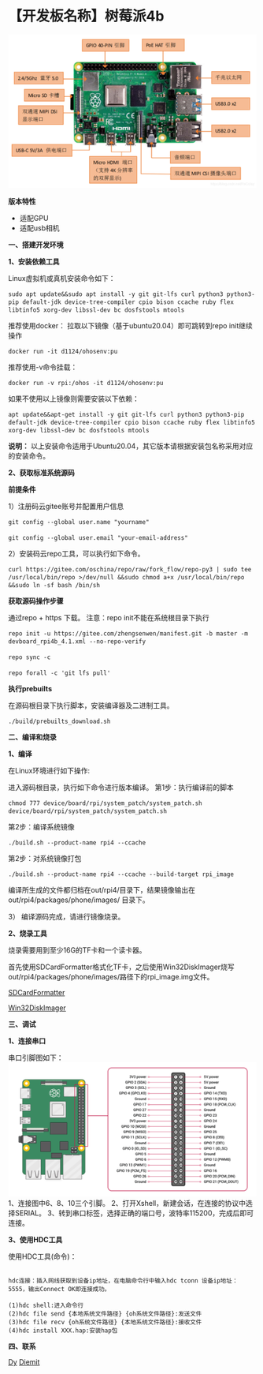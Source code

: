 # 【开发板名称】树莓派4b

**![树莓派](../picture/rpi4.png)**

**版本特性**

- 适配GPU
- 适配usb相机

**一、搭建开发环境**

**1、安装依赖工具**

Linux虚拟机或真机安装命令如下：

```
sudo apt update&&sudo apt install -y git git-lfs curl python3 python3-pip default-jdk device-tree-compiler cpio bison ccache ruby flex libtinfo5 xorg-dev libssl-dev bc dosfstools mtools
```

推荐使用docker：
拉取以下镜像（基于ubuntu20.04）即可跳转到repo init继续操作
```
docker run -it d1124/ohosenv:pu
```
推荐使用-v命令挂载：
```
docker run -v rpi:/ohos -it d1124/ohosenv:pu
```
如果不使用以上镜像则需要安装以下依赖：
```
apt update&&apt-get install -y git git-lfs curl python3 python3-pip default-jdk device-tree-compiler cpio bison ccache ruby flex libtinfo5 xorg-dev libssl-dev bc dosfstools mtools
```

**说明：** 
以上安装命令适用于Ubuntu20.04，其它版本请根据安装包名称采用对应的安装命令。

**2、获取标准系统源码**

**前提条件**

1）注册码云gitee账号并配置用户信息
```
git config --global user.name "yourname"

git config --global user.email "your-email-address"
```

2）安装码云repo工具，可以执行如下命令。

```
curl https://gitee.com/oschina/repo/raw/fork_flow/repo-py3 | sudo tee /usr/local/bin/repo >/dev/null &&sudo chmod a+x /usr/local/bin/repo &&sudo ln -sf bash /bin/sh
```

**获取源码操作步骤**

通过repo + https 下载。
注意：repo init不能在系统根目录下执行

```
repo init -u https://gitee.com/zhengsenwen/manifest.git -b master -m devboard_rpi4b_4.1.xml --no-repo-verify

repo sync -c

repo forall -c 'git lfs pull'
```

**执行prebuilts**

在源码根目录下执行脚本，安装编译器及二进制工具。

```
./build/prebuilts_download.sh
```


**二、编译和烧录**

**1、编译**

在Linux环境进行如下操作:

进入源码根目录，执行如下命令进行版本编译。
第1步：执行编译前的脚本
```
chmod 777 device/board/rpi/system_patch/system_patch.sh
device/board/rpi/system_patch/system_patch.sh
```
第2步：编译系统镜像
```
./build.sh --product-name rpi4 --ccache
```
第2步：对系统镜像打包
```
./build.sh --product-name rpi4 --ccache --build-target rpi_image
```


编译所生成的文件都归档在out/rpi4/目录下，结果镜像输出在
out/rpi4/packages/phone/images/ 目录下。

3） 编译源码完成，请进行镜像烧录。

**2、烧录工具**

烧录需要用到至少16G的TF卡和一个读卡器。

首先使用SDCardFormatter格式化TF卡，之后使用Win32DiskImager烧写out/rpi4/packages/phone/images/路径下的rpi_image.img文件。

[SDCardFormatter](https://www.sdcardformatter.com/download/)

[Win32DiskImager](https://win32diskimager.org/#download)

**三、调试**

**1、连接串口**

串口引脚图如下：
**![串口引脚图](../picture/rpi4ck.png)**
1、连接图中6、8、10三个引脚。
2、打开Xshell，新建会话，在连接的协议中选择SERIAL。
3、转到串口标签，选择正确的端口号，波特率115200，完成后即可连接。


**3、使用HDC工具**

使用HDC工具(命令)：
```

hdc连接：插入网线获取到设备ip地址，在电脑命令行中输入hdc tconn 设备ip地址：5555，输出Connect OK即连接成功。

(1)hdc shell:进入命令行
(2)hdc file send {本地系统文件路径} {oh系统文件路径}:发送文件
(3)hdc file recv {oh系统文件路径} {本地系统文件路径}:接收文件
(4)hdc install XXX.hap:安装hap包
```

**四、联系**

[Dy](https://gitee.com/d1124)
[Diemit](https://gitee.com/diemit)



